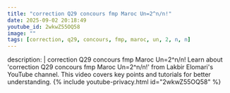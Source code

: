 ```yaml
---
title: "correction Q29 concours fmp Maroc Un=2^n/n!"
date: 2025-09-02 20:18:49 
youtube_id: 2wkwZ55OQ58
image: ""
tags: [correction, q29, concours, fmp, maroc, un, 2, n, n]
---
```

description: |
  correction Q29 concours fmp Maroc Un=2^n/n!
  Learn about 'correction Q29 concours fmp Maroc Un=2^n/n!' from Lakbir Elomari's YouTube channel. This video covers key points and tutorials for better understanding.
{% include youtube-privacy.html id="2wkwZ55OQ58" %}
